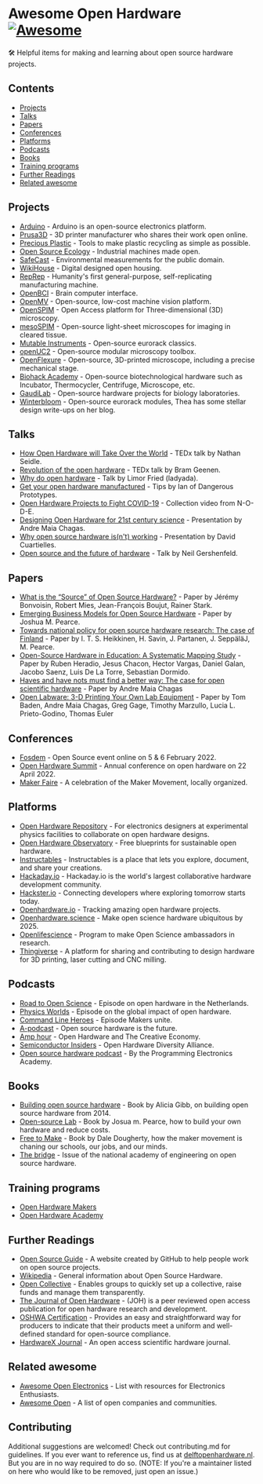 # Awesome Open Hardware [![Awesome](https://awesome.re/badge.svg)](https://awesome.re)<!-- omit in toc -->

🛠 Helpful items for making and learning about open source hardware projects.

## Contents

* [Projects](#projects)
* [Talks](#talks)
* [Papers](#papers)
* [Conferences](#conferences)
* [Platforms](#platforms)
* [Podcasts](#podcasts)
* [Books](#books)
* [Training programs](#training-programs)
* [Further Readings](#further-readings)
* [Related awesome](#related-awesome)

  
## Projects

* [Arduino](https://www.arduino.cc/) - Arduino is an open-source electronics platform.
* [Prusa3D](https://www.prusa3d.com/) - 3D printer manufacturer who shares their work open online.
* [Precious Plastic](https://www.preciousplastic.com/) - Tools to make plastic recycling as simple as possible.
* [Open Source Ecology](https://www.opensourceecology.org/) - Industrial machines made open.
* [SafeCast](https://safecast.org/) - Environmental measurements for the public domain.
* [WikiHouse](https://www.wikihouse.cc/) - Digital designed open housing.
* [RepRep](https://reprap.org/wiki/RepRap) - Humanity's first general-purpose, self-replicating manufacturing machine.
* [OpenBCI](https://openbci.com/) - Brain computer interface.
* [OpenMV](https://github.com/openmv/openmv) - Open-source, low-cost machine vision platform.
* [OpenSPIM](https://openspim.org/) - Open Access platform for Three-dimensional (3D) microscopy.
* [mesoSPIM](http://mesospim.org/) - Open-source light-sheet microscopes for imaging in cleared tissue.
* [Mutable Instruments](https://mutable-instruments.net/) - Open-source eurorack classics.
* [openUC2](https://github.com/openUC2/UC2-GIT) - Open-source modular microscopy toolbox.
* [OpenFlexure](https://openflexure.org/) - Open-source, 3D-printed microscope, including a precise mechanical stage.
* [Biohack Academy](http://biohackacademy.github.io/) - Open-source biotechnological hardware such as Incubator, Thermocycler, Centrifuge, Microscope, etc.
* [GaudiLab](http://www.gaudi.ch/GaudiLabs/?page_id=19) - Open-source hardware projects for biology laboratories.
* [Winterbloom](https://winterbloom.com) - Open-source eurorack modules, Thea has some stellar design write-ups on her blog.

## Talks

* [How Open Hardware will Take Over the World](https://www.youtube.com/watch?v=Rfu_MKgu2Ik) - TEDx talk by Nathan Seidle.
* [Revolution of the open hardware](https://www.youtube.com/watch?v=t56bojFAnUg) - TEDx talk by Bram Geenen.
* [Why do open hardware](https://www.youtube.com/watch?v=UYRhupdnUcY) - Talk by Limor Fried (ladyada).
* [Get your open hardware manufactured](https://www.youtube.com/watch?v=ifTaGRTPwLc) - Tips by Ian of Dangerous Prototypes.
* [Open Hardware Projects to Fight COVID-19](https://www.youtube.com/watch?v=c1pwbnDAub0) - Collection video from N-O-D-E.
* [Designing Open Hardware for 21st century science](https://www.youtube.com/watch?v=Od_9yJqc098) - Presentation by Andre Maia Chagas.
* [Why open source hardware is(n't) working](https://www.youtube.com/watch?v=7ifGu22bhd4) - Presentation by David Cuartielles.
* [Open source and the future of hardware](https://www.youtube.com/watch?v=_EZT57dtWHM) - Talk by Neil Gershenfeld.

## Papers

* [What is the “Source” of Open Source Hardware?](https://doi.org/10.5334/joh.7) - Paper by Jérémy Bonvoisin, Robert Mies, Jean-François Boujut, Rainer Stark.
* [Emerging Business Models for Open Source Hardware](https://papers.ssrn.com/sol3/papers.cfm?abstract_id=3331121) - Paper by Joshua M. Pearce.
* [Towards national policy for open source hardware research: The case of Finland](https://doi.org/10.1016/j.techfore.2020.119986) - Paper by I. T. S. Heikkinen, H. Savin, J. Partanen, J. SeppäläJ, M. Pearce.
* [Open-Source Hardware in Education: A Systematic Mapping Study](http://dx.doi.org/10.1109/ACCESS.2018.2881929) - Paper by Ruben Heradio, Jesus Chacon, Hector Vargas, Daniel Galan, Jacobo Saenz, Luis De La Torre, Sebastian Dormido.
* [Haves and have nots must find a better way: The case for open scientific hardware](https://doi.org/10.1371/journal.pbio.3000014) - Paper by Andre Maia Chagas
* [Open Labware: 3-D Printing Your Own Lab Equipment](https://doi.org/10.1371/journal.pbio.1002086) - Paper by Tom Baden, Andre Maia Chagas, Greg Gage, Timothy Marzullo, Lucia L. Prieto-Godino, Thomas Euler

## Conferences

* [Fosdem](https://fosdem.org/2022/) - Open Source event online on 5 & 6 February 2022.
* [Open Hardware Summit](https://2022.oshwa.org/) - Annual conference on open hardware on 22 April 2022.
* [Maker Faire](https://makerfaire.com/) - A celebration of the Maker Movement, locally organized.

## Platforms

* [Open Hardware Repository](https://ohwr.org/welcome) - For electronics designers at experimental physics facilities to collaborate on open hardware designs.
* [Open Hardware Observatory](https://en.oho.wiki/wiki/Home) - Free blueprints for sustainable open hardware.
* [Instructables](http://www.instructables.com/tag/type-id/category-technology/) - Instructables is a place that lets you explore, document, and share your creations.
* [Hackaday.io](https://hackaday.io/) - Hackaday.io is the world's largest collaborative hardware development community.
* [Hackster.io](https://www.hackster.io/about) - Connecting developers where exploring tomorrow starts today.
* [Openhardware.io](https://www.openhardware.io/about) - Tracking amazing open hardware projects.
* [Openhardware.science](https://openhardware.science/) - Make open science hardware ubiquitous by 2025.
* [Openlifescience](https://openlifesci.org/) - Program to make Open Science ambassadors in research.
* [Thingiverse](https://www.thingiverse.com/) - A platform for sharing and contributing to design hardware for 3D printing, laser cutting and CNC milling.

## Podcasts

* [Road to Open Science](https://open.spotify.com/episode/46WwrOofygFyGrp6X42NOe?si=_qxPzPXkQaGNBqB-bnKwyw) - Episode on open hardware in the Netherlands.
* [Physics Worlds](https://open.spotify.com/episode/4pjaUpl96YhjqBvjzV0K1H?si=ssJJH7ouSOW_ttGvF2Mtdg) - Episode on the global impact of open hardware.
* [Command Line Heroes](https://open.spotify.com/episode/1yGuG9TKvS2lkH7wgRO8YF?si=PwAZCT0qSxW87HQlCa7AeA) -  Episode Makers unite.
* [A-podcast](https://open.spotify.com/episode/2Zp3q6ePDCp0Yeyq9ADDny?si=8_CuBG2ESEeoxvcspVi3Xg) -  Open source hardware is the future.
* [Amp hour](https://podcasts.google.com/feed/aHR0cHM6Ly90aGVhbXBob3VyLmxpYnN5bi5jb20vcnNz/episode/aHR0cDovL3d3dy50aGVhbXBob3VyLmNvbS8_cD0xNTg?sa=X&ved=0CAIQuIEEahcKEwjgkZnWjPr0AhUAAAAAHQAAAAAQCA) - Open Hardware and The Creative Economy.
* [Semiconductor Insiders](https://semiwiki.com/podcast/podcast-ep44-open-hardware-diversity-alliance/) - Open Hardware Diversity Alliance.
* [Open source hardware podcast](https://podcasts.google.com/feed/aHR0cHM6Ly9wcm9ncmFtbWluZ2VsZWN0cm9uaWNzLmNvbS9jYXRlZ29yeS9yYWRpby1zaG93L2ZlZWQv) - By the Programming Electronics Academy.

## Books

* [Building open source hardware](https://books.google.nl/books?id=wg27BQAAQBAJ&lpg=PP1&dq=open%20source%20hardware&pg=PP1##v=onepage&q=open%20source%20hardware&f=false) - Book by Alicia Gibb, on building open source hardware from 2014.
* [Open-source Lab](https://books.google.nl/books?id=0bOKAAAAQBAJ&lpg=PP1&dq=open%20source%20hardware&pg=PP1##v=onepage&q=open%20source%20hardware&f=false) - Book by Josua m. Pearce, how to build your own hardware and reduce costs.
* [Free to Make](https://books.google.nl/books?id=jz1bCwAAQBAJ&lpg=PA93&dq=open%20source%20hardware&pg=PP1##v=onepage&q=open%20source%20hardware&f=false) -  Book by Dale Dougherty, how the maker movement is chaning our schools, our jobs, and our minds.
* [The bridge](https://www.nae.edu/174695/Fall-Bridge-on-Open-Source-Hardware) - Issue of the national academy of engineering on open source hardware.


## Training programs

* [Open Hardware Makers](https://openhardware.space)
* [Open Hardware Academy](https://openhardware.academy/)

## Further Readings

* [Open Source Guide](https://opensource.guide/) - A website created by GitHub to help people work on open source projects.
* [Wikipedia](https://en.wikipedia.org/wiki/Open-source_hardware) - General information about Open Source Hardware.
* [Open Collective](https://opencollective.com/) - Enables groups to quickly set up a collective, raise funds and manage them transparently.
* [The Journal of Open Hardware](https://openhardware.metajnl.com/) - (JOH) is a peer reviewed open access publication for open hardware research and development.
* [OSHWA Certification](https://certification.oshwa.org/) -  Provides an easy and straightforward way for producers to indicate that their products meet a uniform and well-defined standard for open-source compliance.
* [HardwareX Journal](https://www.journals.elsevier.com/hardwarex) - An open access scientific hardware journal.

## Related awesome

* [Awesome Open Electronics](https://github.com/ajaymnk/open-electronics) - List with resources for Electronics Enthusiasts.
* [Awesome Open](https://github.com/paulhendricks/awesome-open) - A list of open companies and communities.

## Contributing

Additional suggestions are welcomed! Check out contributing.md for guidelines.
If you ever want to reference us, find us at [delftopenhardware.nl](https://delftopenhardware.nl). But you are in no way required to do so.
(NOTE: If you're a maintainer listed on here who would like to be removed, just open an issue.)

